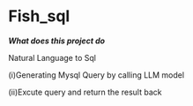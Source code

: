 # Fish_sql

***What does this project do***

Natural Language to Sql 

(i)Generating Mysql Query by calling LLM model

(ii)Excute query and return the result back 






